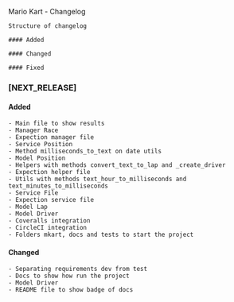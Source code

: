 Mario Kart - Changelog

```
Structure of changelog

#### Added

#### Changed

#### Fixed

```

### [NEXT_RELEASE]

#### Added
    - Main file to show results
    - Manager Race
    - Expection manager file
    - Service Position
    - Method milliseconds_to_text on date utils
    - Model Position
    - Helpers with methods convert_text_to_lap and _create_driver
    - Expection helper file
    - Utils with methods text_hour_to_milliseconds and text_minutes_to_milliseconds
    - Service File
    - Expection service file
    - Model Lap
    - Model Driver
    - Coveralls integration
    - CircleCI integration
    - Folders mkart, docs and tests to start the project

#### Changed
    - Separating requirements dev from test
    - Docs to show how run the project
    - Model Driver
    - README file to show badge of docs
